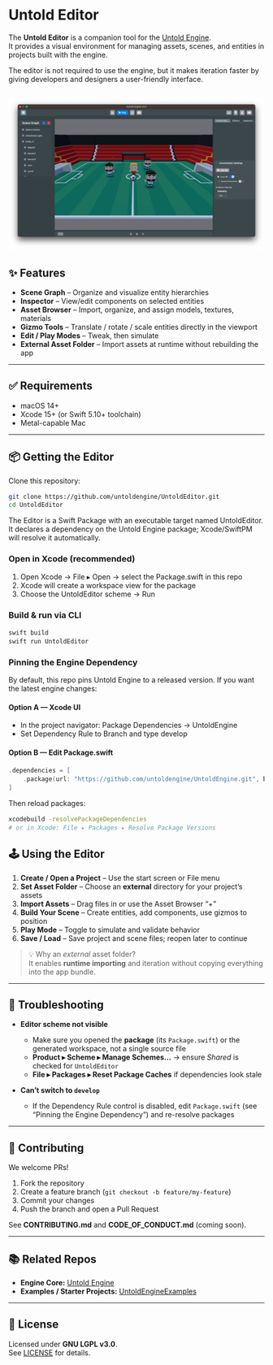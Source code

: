 # Untold Editor

The **Untold Editor** is a companion tool for the [Untold Engine](https://github.com/untoldengine/UntoldEngine).  
It provides a visual environment for managing assets, scenes, and entities in projects built with the engine.  

The editor is not required to use the engine, but it makes iteration faster by giving developers and designers a user-friendly interface.

![UntoldEditorScreenshot](images/editorscreenshot.png)
---

## ✨ Features

- **Scene Graph** – Organize and visualize entity hierarchies  
- **Inspector** – View/edit components on selected entities  
- **Asset Browser** – Import, organize, and assign models, textures, materials  
- **Gizmo Tools** – Translate / rotate / scale entities directly in the viewport  
- **Edit / Play Modes** – Tweak, then simulate  
- **External Asset Folder** – Import assets at runtime without rebuilding the app  

---

## ✅ Requirements

- macOS 14+  
- Xcode 15+ (or Swift 5.10+ toolchain)  
- Metal-capable Mac  

---

## 📦 Getting the Editor

Clone this repository:

```bash
git clone https://github.com/untoldengine/UntoldEditor.git
cd UntoldEditor
```

The Editor is a Swift Package with an executable target named UntoldEditor.
It declares a dependency on the Untold Engine package; Xcode/SwiftPM will resolve it automatically.

### Open in Xcode (recommended)

1. Open Xcode → File ▸ Open → select the Package.swift in this repo
2. Xcode will create a workspace view for the package
3. Choose the UntoldEditor scheme → Run

### Build & run via CLI

```bash
swift build
swift run UntoldEditor
```

### Pinning the Engine Dependency

By default, this repo pins Untold Engine to a released version.
If you want the latest engine changes:

#### Option A — Xcode UI
- In the project navigator: Package Dependencies → UntoldEngine
- Set Dependency Rule to Branch and type develop

#### Option B — Edit Package.swift

```swift
.dependencies = [
    .package(url: "https://github.com/untoldengine/UntoldEngine.git", branch: "develop")
]
```

Then reload packages:

```bash
xcodebuild -resolvePackageDependencies
# or in Xcode: File ▸ Packages ▸ Resolve Package Versions
```

## 🕹 Using the Editor

1. **Create / Open a Project** – Use the start screen or File menu  
2. **Set Asset Folder** – Choose an **external** directory for your project’s assets  
3. **Import Assets** – Drag files in or use the Asset Browser “+”  
4. **Build Your Scene** – Create entities, add components, use gizmos to position  
5. **Play Mode** – Toggle to simulate and validate behavior  
6. **Save / Load** – Save project and scene files; reopen later to continue  

> 💡 Why an *external* asset folder?  
> It enables **runtime importing** and iteration without copying everything into the app bundle.

---

## 🧪 Troubleshooting

- **Editor scheme not visible**  
  - Make sure you opened the **package** (its `Package.swift`) or the generated workspace, not a single source file  
  - **Product ▸ Scheme ▸ Manage Schemes…** → ensure *Shared* is checked for `UntoldEditor`  
  - **File ▸ Packages ▸ Reset Package Caches** if dependencies look stale  

- **Can’t switch to `develop`**  
  - If the Dependency Rule control is disabled, edit `Package.swift` (see “Pinning the Engine Dependency”) and re-resolve packages  

---

## 🤝 Contributing

We welcome PRs!  

1. Fork the repository  
2. Create a feature branch (`git checkout -b feature/my-feature`)  
3. Commit your changes  
4. Push the branch and open a Pull Request  

See **CONTRIBUTING.md** and **CODE_OF_CONDUCT.md** (coming soon).

---

## 📚 Related Repos

- **Engine Core:** [Untold Engine](https://github.com/untoldengine/UntoldEngine)  
- **Examples / Starter Projects:** [UntoldEngineExamples](https://github.com/untoldengine/UntoldEngineExamples)  

---

## 📜 License

Licensed under **GNU LGPL v3.0**.  
See [LICENSE](LICENSE) for details.

